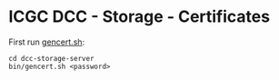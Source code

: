 # ICGC DCC - Storage - Certificates

First run [gencert.sh](../dcc-storage-server/bin/gencert.sh):

```shell
cd dcc-storage-server
bin/gencert.sh <password>